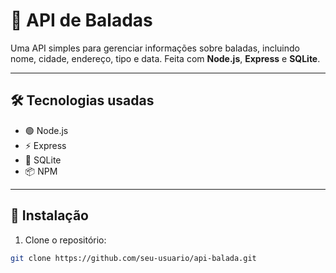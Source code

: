 # 🎉 API de Baladas

Uma API simples para gerenciar informações sobre baladas, incluindo nome, cidade, endereço, tipo e data. Feita com **Node.js**, **Express** e **SQLite**.  

---

## 🛠 Tecnologias usadas

- 🟢 Node.js
- ⚡ Express
- 💾 SQLite
- 📦 NPM

---

## 🚀 Instalação

1. Clone o repositório:
```bash
git clone https://github.com/seu-usuario/api-balada.git

